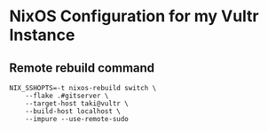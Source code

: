 # NixOS Configuration for my Vultr Instance

## Remote rebuild command

```
NIX_SSHOPTS=-t nixos-rebuild switch \
    --flake .#gitserver \
    --target-host taki@vultr \
    --build-host localhost \
    --impure --use-remote-sudo
```
